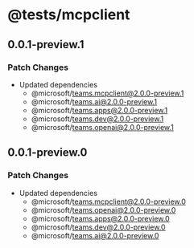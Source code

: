 # @tests/mcpclient

## 0.0.1-preview.1

### Patch Changes

- Updated dependencies
  - @microsoft/teams.mcpclient@2.0.0-preview.1
  - @microsoft/teams.ai@2.0.0-preview.1
  - @microsoft/teams.apps@2.0.0-preview.1
  - @microsoft/teams.dev@2.0.0-preview.1
  - @microsoft/teams.openai@2.0.0-preview.1

## 0.0.1-preview.0

### Patch Changes

- Updated dependencies
  - @microsoft/teams.mcpclient@2.0.0-preview.0
  - @microsoft/teams.openai@2.0.0-preview.0
  - @microsoft/teams.apps@2.0.0-preview.0
  - @microsoft/teams.dev@2.0.0-preview.0
  - @microsoft/teams.ai@2.0.0-preview.0
